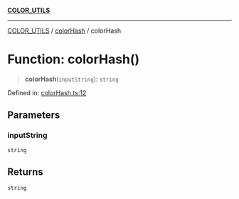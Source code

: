 [**COLOR_UTILS**](../../README.md)

***

[COLOR_UTILS](../../README.md) / [colorHash](../README.md) / colorHash

# Function: colorHash()

> **colorHash**(`inputString`): `string`

Defined in: [colorHash.ts:12](https://github.com/dailker/everyutil/blob/54be0bab567ca8e189c5982902c59f3b7981d51d/src/color/colorHash.ts#L12)

## Parameters

### inputString

`string`

## Returns

`string`
